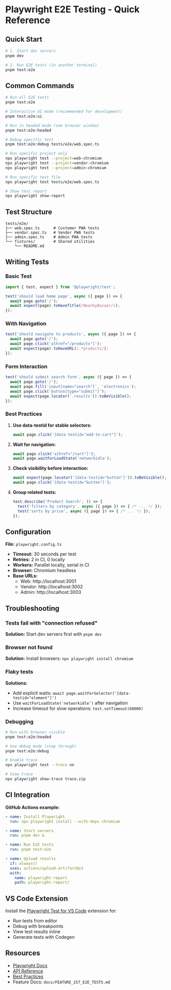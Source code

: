 # Playwright E2E Testing - Quick Reference

## Quick Start

```bash
# 1. Start dev servers
pnpm dev

# 2. Run E2E tests (in another terminal)
pnpm test:e2e
```

## Common Commands

```bash
# Run all E2E tests
pnpm test:e2e

# Interactive UI mode (recommended for development)
pnpm test:e2e:ui

# Run in headed mode (see browser window)
pnpm test:e2e:headed

# Debug specific test
pnpm test:e2e:debug tests/e2e/web.spec.ts

# Run specific project only
npx playwright test --project=web-chromium
npx playwright test --project=vendor-chromium
npx playwright test --project=admin-chromium

# Run specific test file
npx playwright test tests/e2e/web.spec.ts

# Show test report
npx playwright show-report
```

## Test Structure

```
tests/e2e/
├── web.spec.ts      # Customer PWA tests
├── vendor.spec.ts   # Vendor PWA tests
├── admin.spec.ts    # Admin PWA tests
└── fixtures/        # Shared utilities
    └── README.md
```

## Writing Tests

### Basic Test

```typescript
import { test, expect } from '@playwright/test';

test('should load home page', async ({ page }) => {
  await page.goto('/');
  await expect(page).toHaveTitle(/NearbyBazaar/i);
});
```

### With Navigation

```typescript
test('should navigate to products', async ({ page }) => {
  await page.goto('/');
  await page.click('a[href="/products"]');
  await expect(page).toHaveURL(/.*products/);
});
```

### Form Interaction

```typescript
test('should submit search form', async ({ page }) => {
  await page.goto('/');
  await page.fill('input[name="search"]', 'electronics');
  await page.click('button[type="submit"]');
  await expect(page.locator('.results')).toBeVisible();
});
```

### Best Practices

1. **Use data-testid for stable selectors:**
   ```typescript
   await page.click('[data-testid="add-to-cart"]');
   ```

2. **Wait for navigation:**
   ```typescript
   await page.click('a[href="/cart"]');
   await page.waitForLoadState('networkidle');
   ```

3. **Check visibility before interaction:**
   ```typescript
   await expect(page.locator('[data-testid="button"]')).toBeVisible();
   await page.click('[data-testid="button"]');
   ```

4. **Group related tests:**
   ```typescript
   test.describe('Product Search', () => {
     test('filters by category', async ({ page }) => { /* ... */ });
     test('sorts by price', async ({ page }) => { /* ... */ });
   });
   ```

## Configuration

**File:** `playwright.config.ts`

- **Timeout:** 30 seconds per test
- **Retries:** 2 in CI, 0 locally
- **Workers:** Parallel locally, serial in CI
- **Browser:** Chromium headless
- **Base URLs:**
  - Web: http://localhost:3001
  - Vendor: http://localhost:3002
  - Admin: http://localhost:3003

## Troubleshooting

### Tests fail with "connection refused"

**Solution:** Start dev servers first with `pnpm dev`

### Browser not found

**Solution:** Install browsers: `npx playwright install chromium`

### Flaky tests

**Solutions:**
- Add explicit waits: `await page.waitForSelector('[data-testid="element"]')`
- Use `waitForLoadState('networkidle')` after navigation
- Increase timeout for slow operations: `test.setTimeout(60000)`

### Debugging

```bash
# Run with browser visible
pnpm test:e2e:headed

# Use debug mode (step through)
pnpm test:e2e:debug

# Enable trace
npx playwright test --trace on

# View trace
npx playwright show-trace trace.zip
```

## CI Integration

**GitHub Actions example:**

```yaml
- name: Install Playwright
  run: npx playwright install --with-deps chromium

- name: Start servers
  run: pnpm dev &

- name: Run E2E tests
  run: pnpm test:e2e

- name: Upload results
  if: always()
  uses: actions/upload-artifact@v3
  with:
    name: playwright-report
    path: playwright-report/
```

## VS Code Extension

Install the [Playwright Test for VS Code](https://marketplace.visualstudio.com/items?itemName=ms-playwright.playwright) extension for:
- Run tests from editor
- Debug with breakpoints
- View test results inline
- Generate tests with Codegen

## Resources

- [Playwright Docs](https://playwright.dev/)
- [API Reference](https://playwright.dev/docs/api/class-playwright)
- [Best Practices](https://playwright.dev/docs/best-practices)
- Feature Docs: `docs/FEATURE_157_E2E_TESTS.md`
